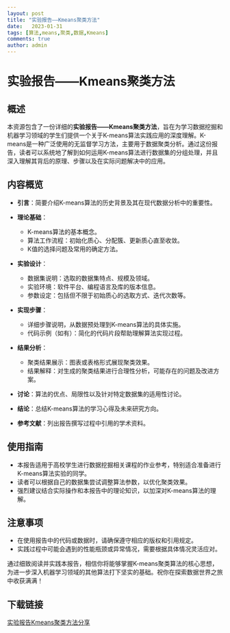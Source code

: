 ```yaml
---
layout: post
title: "实验报告——Kmeans聚类方法"
date:   2023-01-31
tags: [算法,means,聚类,数据,Kmeans]
comments: true
author: admin
---
```

# 实验报告——Kmeans聚类方法

## 概述

本资源包含了一份详细的**实验报告——Kmeans聚类方法**，旨在为学习数据挖掘和机器学习领域的学生们提供一个关于K-means算法实践应用的深度理解。K-means是一种广泛使用的无监督学习方法，主要用于数据聚类分析。通过这份报告，读者可以系统地了解到如何运用K-means算法进行数据集的分组处理，并且深入理解其背后的原理、步骤以及在实际问题解决中的应用。

## 内容概览

- **引言**：简要介绍K-means算法的历史背景及其在现代数据分析中的重要性。
  
- **理论基础**：
    - K-means算法的基本概念。
    - 算法工作流程：初始化质心、分配簇、更新质心直至收敛。
    - K值的选择问题及常用的确定方法。
  
- **实验设计**：
    - 数据集说明：选取的数据集特点、规模及领域。
    - 实验环境：软件平台、编程语言及库的版本信息。
    - 参数设定：包括但不限于初始质心的选取方式、迭代次数等。
  
- **实现步骤**：
    - 详细步骤说明，从数据预处理到K-means算法的具体实施。
    - 代码示例（如有）：简化的代码片段帮助理解算法实现过程。
  
- **结果分析**：
    - 聚类结果展示：图表或表格形式展现聚类效果。
    - 结果解释：对生成的聚类结果进行合理性分析，可能存在的问题及改进方案。
  
- **讨论**：算法的优点、局限性以及针对特定数据集的适用性讨论。
  
- **结论**：总结K-means算法的学习心得及未来研究方向。
  
- **参考文献**：列出报告撰写过程中引用的学术资料。

## 使用指南

- 本报告适用于高校学生进行数据挖掘相关课程的作业参考，特别适合准备进行K-means算法实验的同学。
- 读者可以根据自己的数据集尝试调整算法参数，以优化聚类效果。
- 强烈建议结合实际操作和本报告中的理论知识，以加深对K-means算法的理解。

## 注意事项

- 在使用报告中的代码或数据时，请确保遵守相应的版权和引用规定。
- 实践过程中可能会遇到的性能瓶颈或异常情况，需要根据具体情况灵活应对。

通过细致阅读并实践本报告，相信你将能够掌握K-means聚类算法的核心思想，为进一步深入机器学习领域的其他算法打下坚实的基础。祝你在探索数据世界之旅中收获满满！

## 下载链接

[实验报告Kmeans聚类方法分享](https://pan.quark.cn/s/46c00a53a2bf)